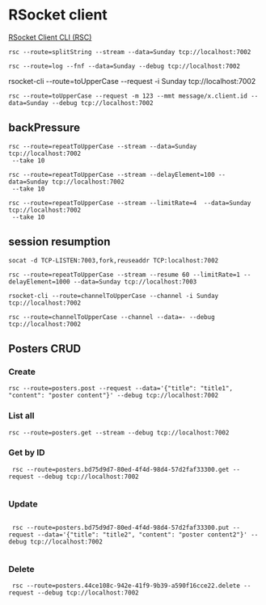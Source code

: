 # RSocket client

[RSocket Client CLI (RSC)](https://github.com/making/rsc)

```shell
rsc --route=splitString --stream --data=Sunday tcp://localhost:7002
````


```shell
rsc --route=log --fnf --data=Sunday --debug tcp://localhost:7002

```

rsocket-cli --route=toUpperCase --request -i Sunday tcp://localhost:7002
```shell
rsc --route=toUpperCase --request -m 123 --mmt message/x.client.id --data=Sunday --debug tcp://localhost:7002

```

## backPressure
```shell
rsc --route=repeatToUpperCase --stream --data=Sunday tcp://localhost:7002
 --take 10
```
```shell
rsc --route=repeatToUpperCase --stream --delayElement=100 --data=Sunday tcp://localhost:7002
 --take 10
```
```shell
rsc --route=repeatToUpperCase --stream --limitRate=4  --data=Sunday tcp://localhost:7002
 --take 10
```

## session resumption

```shell
socat -d TCP-LISTEN:7003,fork,reuseaddr TCP:localhost:7002

```

```shell
rsc --route=repeatToUpperCase --stream --resume 60 --limitRate=1 --delayElement=1000 --data=Sunday tcp://localhost:7003
```

```shell
rsocket-cli --route=channelToUpperCase --channel -i Sunday tcp://localhost:7002

```

```shell
rsc --route=channelToUpperCase --channel --data=- --debug tcp://localhost:7002

```

## Posters CRUD

### Create
```shell
rsc --route=posters.post --request --data='{"title": "title1", "content": "poster content"}' --debug tcp://localhost:7002

```

### List all
```shell
rsc --route=posters.get --stream --debug tcp://localhost:7002

```

### Get by ID 
```shell
 rsc --route=posters.bd75d9d7-80ed-4f4d-98d4-57d2faf33300.get --request --debug tcp://localhost:7002
 
```

### Update
```shell

 rsc --route=posters.bd75d9d7-80ed-4f4d-98d4-57d2faf33300.put --request --data='{"title": "title2", "content": "poster content2"}' --debug tcp://localhost:7002
 
```


### Delete
```shell
 rsc --route=posters.44ce108c-942e-41f9-9b39-a590f16cce22.delete --request --debug tcp://localhost:7002
```
